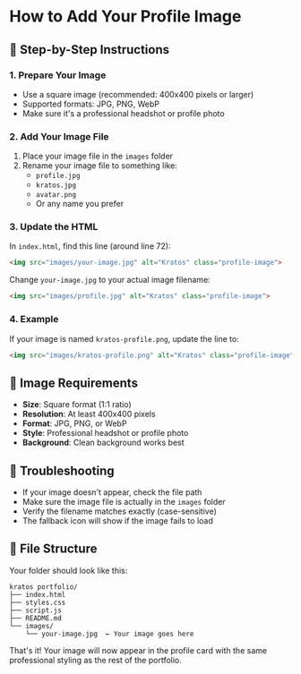 # How to Add Your Profile Image

## 📸 Step-by-Step Instructions

### 1. Prepare Your Image
- Use a square image (recommended: 400x400 pixels or larger)
- Supported formats: JPG, PNG, WebP
- Make sure it's a professional headshot or profile photo

### 2. Add Your Image File
1. Place your image file in the `images` folder
2. Rename your image file to something like:
   - `profile.jpg`
   - `kratos.jpg`
   - `avatar.png`
   - Or any name you prefer

### 3. Update the HTML
In `index.html`, find this line (around line 72):
```html
<img src="images/your-image.jpg" alt="Kratos" class="profile-image">
```

Change `your-image.jpg` to your actual image filename:
```html
<img src="images/profile.jpg" alt="Kratos" class="profile-image">
```

### 4. Example
If your image is named `kratos-profile.png`, update the line to:
```html
<img src="images/kratos-profile.png" alt="Kratos" class="profile-image">
```

## 🎯 Image Requirements
- **Size**: Square format (1:1 ratio)
- **Resolution**: At least 400x400 pixels
- **Format**: JPG, PNG, or WebP
- **Style**: Professional headshot or profile photo
- **Background**: Clean background works best

## 🔧 Troubleshooting
- If your image doesn't appear, check the file path
- Make sure the image file is actually in the `images` folder
- Verify the filename matches exactly (case-sensitive)
- The fallback icon will show if the image fails to load

## 📁 File Structure
Your folder should look like this:
```
kratos portfolio/
├── index.html
├── styles.css
├── script.js
├── README.md
└── images/
    └── your-image.jpg  ← Your image goes here
```

That's it! Your image will now appear in the profile card with the same professional styling as the rest of the portfolio. 